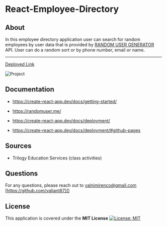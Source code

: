 # React-Employee-Directory

## About

In this employee directory application user can search for random employees by user data that is provided by [RANDOM USER GENERATOR](https://randomuser.me/) API.
User can do a random sort or by phone number, email or name.

---

[Deployed Link](https://valiant87.github.io/React-Employee-Directory/)

![Project]()

## Documentation

- https://create-react-app.dev/docs/getting-started/

- https://randomuser.me/

- https://create-react-app.dev/docs/deployment/

- https://create-react-app.dev/docs/deployment/#github-pages

## Sources

- Trilogy Education Services (class activities)

## Questions

For any questions, please reach out to [valnimirenco@gmail.com]()
[https://github.com/valiant87]()

## License

This application is covered under the **MIT License**
[![License: MIT](https://img.shields.io/badge/License-MIT-yellow.svg)](https://opensource.org/licenses/MIT)
